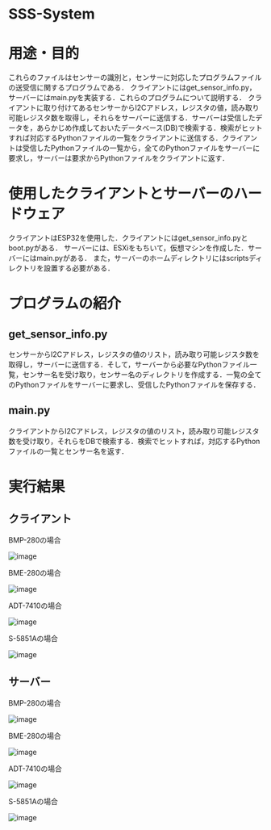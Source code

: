 # SSS-System

# 用途・目的

これらのファイルはセンサーの識別と，センサーに対応したプログラムファイルの送受信に関するプログラムである．
クライアントにはget_sensor_info.py，サーバーにはmain.pyを実装する．これらのプログラムについて説明する．
クライアントに取り付けてあるセンサーからI2Cアドレス，レジスタの値，読み取り可能レジスタ数を取得し，それらをサーバーに送信する．サーバーは受信したデータを，あらかじめ作成しておいたデータベース(DB)で検索する．検索がヒットすれば対応するPythonファイルの一覧をクライアントに送信する．クライアントは受信したPythonファイルの一覧から，全てのPythonファイルをサーバーに要求し，サーバーは要求からPythonファイルをクライアントに返す．

# 使用したクライアントとサーバーのハードウェア
クライアントはESP32を使用した．クライアントにはget_sensor_info.pyとboot.pyがある．
サーバーには、ESXiをもちいて，仮想マシンを作成した．サーバーにはmain.pyがある．
また，サーバーのホームディレクトリにはscriptsディレクトリを設置する必要がある．

# プログラムの紹介
## get_sensor_info.py
センサーからI2Cアドレス，レジスタの値のリスト，読み取り可能レジスタ数を取得し，サーバーに送信する．そして，サーバーから必要なPythonファイル一覧，センサー名を受け取り，センサー名のディレクトリを作成する．一覧の全てのPythonファイルをサーバーに要求し、受信したPythonファイルを保存する．

## main.py
クライアントからI2Cアドレス，レジスタの値のリスト，読み取り可能レジスタ数を受け取り，それらをDBで検索する．検索でヒットすれば，対応するPythonファイルの一覧とセンサー名を返す．

# 実行結果
## クライアント
BMP-280の場合

![image](https://github.com/user-attachments/assets/1ccb3f75-9da3-4903-8a86-f95907beb7ea)


BME-280の場合

![image](https://github.com/user-attachments/assets/b0dc871a-60ad-48a1-93bd-35fcfff19cfe)


ADT-7410の場合

![image](https://github.com/user-attachments/assets/9be709bc-962d-4f46-afbc-6f8c554148bd)


S-5851Aの場合

![image](https://github.com/user-attachments/assets/962e9bd4-014c-4cf9-b924-95720d6b9ff3)



## サーバー
BMP-280の場合

![image](https://github.com/user-attachments/assets/cec7a3ef-1c45-41b8-9cbd-4dfdad0861f0)


BME-280の場合

![image](https://github.com/user-attachments/assets/1850103b-bf48-4769-a591-8f393e2508ff)


ADT-7410の場合

![image](https://github.com/user-attachments/assets/1bd0e778-4868-4139-8d94-abaec72c4923)


S-5851Aの場合

![image](https://github.com/user-attachments/assets/b5c57549-de72-4c87-bf48-2e1657a994f1)

